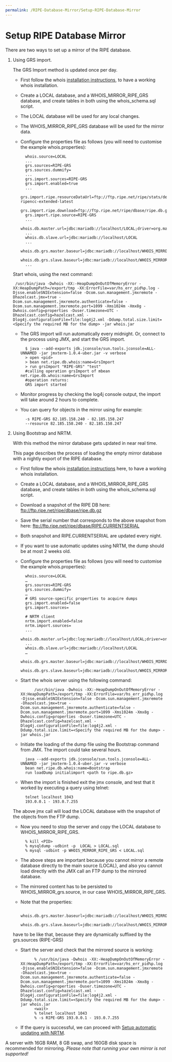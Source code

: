 ```yaml
---
permalink: /RIPE-Database-Mirror/Setup-RIPE-Database-Mirror
---
```


# Setup RIPE Database Mirror

There are two ways to set up a mirror of the RIPE database.

1. Using GRS import. 

    The GRS Import method is updated once per day.

    - First follow the whois [installation instructions](../Installation-and-Development/Installation-instructions.md#installation-instructions), to have a working whois installation. 

    - Create a LOCAL database, and a WHOIS_MIRROR_RIPE_GRS database, and create tables in both using the whois_schema.sql script.

    - The LOCAL database will be used for any local changes.
    - The WHOIS_MIRROR_RIPE_GRS database will be used for the mirror data.

    - Configure the properties file as follows (you will need to customise the example whois.properties):


            whois.source=LOCAL
            ...
            grs.sources=RIPE-GRS
            grs.sources.dummify=
            ...
            grs.import.sources=RIPE-GRS
            grs.import.enabled=true
            ...
            grs.import.ripe.resourceDataUrl=ftp://ftp.ripe.net/ripe/stats/delegated-ripencc-extended-latest
            grs.import.ripe.download=ftp://ftp.ripe.net/ripe/dbase/ripe.db.gz
            grs.import.ripe.source=RIPE-GRS
            ...
            whois.db.master.url=jdbc:mariadb://localhost/LOCAL;driver=org.mariadb.jdbc.Driver
            ...
            whois.db.slave.url=jdbc:mariadb://localhost/LOCAL
            ...
            whois.db.grs.master.baseurl=jdbc:mariadb://localhost/WHOIS_MIRROR
            whois.db.grs.slave.baseurl=jdbc:mariadb://localhost/WHOIS_MIRROR
            ...


    Start whois, using the next command:


        /usr/bin/java -Dwhois -XX:-HeapDumpOnOutOfMemoryError -XX:HeapDumpPath=/export/tmp -XX:ErrorFile=var/hs_err_pid%p.log -Djsse.enableSNIExtension=false -Dcom.sun.management.jmxremote -Dhazelcast.jmx=true -Dcom.sun.management.jmxremote.authenticate=false -Dcom.sun.management.jmxremote.port=1099 -Xms1024m -Xmx8g -Dwhois.config=properties -Duser.timezone=UTC -Dhazelcast.config=hazelcast.xml -Dlog4j.configurationFile=file:log4j2.xml -Ddump.total.size.limit=<Specify the required MB for the dump> -jar whois.jar


    - The GRS import will run automatically every midnight. Or, connect to the process using JMX, and start the GRS import.

            $ java --add-exports jdk.jconsole/sun.tools.jconsole=ALL-UNNAMED -jar jmxterm-1.0.4-uber.jar -v verbose
            > open <pid>
            > bean net.ripe.db.whois:name=GrsImport
            > run grsImport "RIPE-GRS" "test"
            #calling operation grsImport of mbean net.ripe.db.whois:name=GrsImport
            #operation returns:
            GRS import started


    - Monitor progress by checking the log4j console output, the import will take around 2 hours to complete.

    - You can query for objects in the mirror using for example:

            -s RIPE-GRS 82.185.158.240 - 82.185.158.247
            --resource 82.185.158.240 - 82.185.158.247



2. Using Bootstrap and NRTM. 
  
    With this method the mirror database gets updated in near real time.

    This page describes the process of loading the empty mirror database with a nightly export of the RIPE database.

    - First follow the whois [installation instructions](../Installation-and-Development/Installation-instructions.md#installation-instructions) here, to have a working whois installation. 
    - Create a LOCAL database, and a WHOIS_MIRROR_RIPE_GRS database, and create tables in both using the whois_schema.sql script.
    - Download a snapshot of the RIPE DB here: ftp://ftp.ripe.net/ripe/dbase/ripe.db.gz
    - Save the serial number that corresponds to the above snapshot from here: ftp://ftp.ripe.net/ripe/dbase/RIPE.CURRENTSERIAL
    - Both snapshot and RIPE.CURRENTSERIAL are updated every night. 
    - If you want to use automatic updates using NRTM, the dump should be at most 2 weeks old.
    - Configure the properties file as follows (you will need to customise the example whois.properties):
    
            whois.source=LOCAL
            …
            grs.sources=RIPE-GRS
            grs.sources.dummify=
            …
            # GRS source-specific properties to acquire dumps
            grs.import.enabled=false
            grs.import.sources=

            # NRTM client
            nrtm.import.enabled=false
            nrtm.import.sources=
            ...
            whois.db.master.url=jdbc:log:mariadb://localhost/LOCAL;driver=org.mariadb.jdbc.Driver
            ...
            whois.db.slave.url=jdbc:mariadb://localhost/LOCAL
            …
            whois.db.grs.master.baseurl=jdbc:mariadb://localhost/WHOIS_MIRROR
            whois.db.grs.slave.baseurl=jdbc:mariadb://localhost/WHOIS_MIRROR
    
    - Start the whois server using the following command:

                /usr/bin/java -Dwhois -XX:-HeapDumpOnOutOfMemoryError -XX:HeapDumpPath=/export/tmp -XX:ErrorFile=var/hs_err_pid%p.log -Djsse.enableSNIExtension=false -Dcom.sun.management.jmxremote -Dhazelcast.jmx=true -Dcom.sun.management.jmxremote.authenticate=false -Dcom.sun.management.jmxremote.port=1099 -Xms1024m -Xmx8g -Dwhois.config=properties -Duser.timezone=UTC -Dhazelcast.config=hazelcast.xml -Dlog4j.configurationFile=file:log4j2.xml -Ddump.total.size.limit=<Specify the required MB for the dump> -jar whois.jar

    - Initiate the loading of the dump file using the Bootstrap command from JMX. The import could take several hours.
    
            java --add-exports jdk.jconsole/sun.tools.jconsole=ALL-UNNAMED -jar jmxterm-1.0.4-uber.jar -v verbose
            bean net.ripe.db.whois:name=Bootstrap
            run loadDump initialimport <path to ripe.db.gz>
    
    - When the import is finished exit the jmx console, and test that it worked by executing a query using telnet:
    
            telnet localhost 1043
            193.0.0.1 - 193.0.7.255
    
    The above jmx call will load the LOCAL database with the snapshot of the objects from the FTP dump.

    - Now you need to stop the server and copy the LOCAL database to WHOIS_MIRROR_RIPE_GRS. 
    
            % kill <PID>
            % mysqldump -udbint -p  LOCAL > LOCAL.sql
            % mysql -udbint -p WHOIS_MIRROR_RIPE_GRS < LOCAL.sql
    
    - The above steps are important because you cannot mirror a remote database directly to the main source (LOCAL), and also you cannot load directly with the JMX call an FTP dump to the mirrored database. 
    - The mirrored content has to be persisted to WHOIS_MIRROR_grs.source, in our case WHOIS_MIRROR_RIPE_GRS. 
    - Note that the properties:
    
            whois.db.grs.master.baseurl=jdbc:mariadb://localhost/WHOIS_MIRROR
            whois.db.grs.slave.baseurl=jdbc:mariadb://localhost/WHOIS_MIRROR
    
    have to be like that, because they are dynamically suffixed by the grs.sources (RIPE-GRS)


    - Start the server and check that the mirrored source is working:

                % /usr/bin/java -Dwhois -XX:-HeapDumpOnOutOfMemoryError -XX:HeapDumpPath=/export/tmp -XX:ErrorFile=var/hs_err_pid%p.log -Djsse.enableSNIExtension=false -Dcom.sun.management.jmxremote -Dhazelcast.jmx=true -Dcom.sun.management.jmxremote.authenticate=false -Dcom.sun.management.jmxremote.port=1099 -Xms1024m -Xmx8g -Dwhois.config=properties -Duser.timezone=UTC -Dhazelcast.config=hazelcast.xml -Dlog4j.configurationFile=file:log4j2.xml -Ddump.total.size.limit=<Specify the required MB for the dump> -jar whois.jar
                <wait>
                % telnet localhost 1043
                % -s RIPE-GRS 193.0.0.1 - 193.0.7.255
    

    - If the query is successful, we can proceed with [Setup automatic updating with NRTM](Near-Real-Time-Mirroring.md#near-real-time-Mirroring). 



A server with 16GB RAM, 8 GB swap, and 160GB disk space is recommended for mirroring.
*Please note that running your own mirror is not supported!*